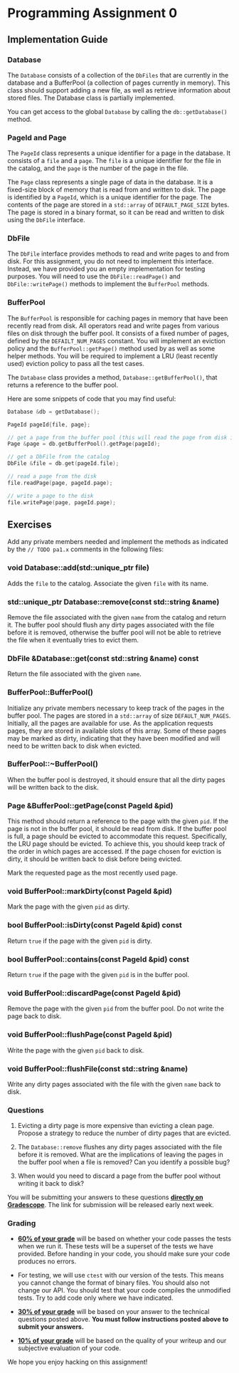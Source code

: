 # Programming Assignment 0

## Implementation Guide

### Database

The `Database` consists of a collection of the `DbFiles` that are currently in the database and a BufferPool (a
collection of pages currently in memory). This class should support adding a new file, as well as retrieve information
about stored files. The Database class is partially implemented.

You can get access to the global `Database` by calling the `db::getDatabase()` method.

### PageId and Page

The `PageId` class represents a unique identifier for a page in the database. It consists of a `file` and a `page`.
The `file` is a unique identifier for the file in the catalog, and the `page` is the number of the page in the file.

The `Page` class represents a single page of data in the database. It is a fixed-size block of memory that is read from
and written to disk. The page is identified by a `PageId`, which is a unique identifier for the page. The contents of
the page are stored in a `std::array` of `DEFAULT_PAGE_SIZE` bytes. The page is stored in a binary format, so it can be
read and written to disk using the `DbFile` interface.

### DbFile

The `DbFile` interface provides methods to read and write pages to and from disk. For this assignment, you do not need
to implement this interface. Instead, we have provided you an empty implementation for testing purposes. You will need
to use the `DbFile::readPage()` and `DbFile::writePage()` methods to implement the `BufferPool` methods.

### BufferPool

The `BufferPool` is responsible for caching pages in memory that have been recently read from disk. All operators read
and write pages from various files on disk through the buffer pool. It consists of a fixed number of pages, defined by
the `DEFAILT_NUM_PAGES` constant. You will implement an eviction policy and the `BufferPool::getPage()` method used by
as well as some helper methods. You will be required to implement a LRU (least recently used) eviction policy to pass
all the test cases.

The `Database` class provides a method, `Database::getBufferPool()`, that returns a reference to the buffer pool.

Here are some snippets of code that you may find useful:

```cpp
Database &db = getDatabase();

PageId pageId{file, page};

// get a page from the buffer pool (this will read the page from disk if it is not already in memory)
Page &page = db.getBufferPool().getPage(pageId);

// get a DbFile from the catalog
DbFile &file = db.get(pageId.file);

// read a page from the disk
file.readPage(page, pageId.page);

// write a page to the disk
file.writePage(page, pageId.page);
```

## Exercises

Add any private members needed and implement the methods as indicated by the `// TODO pa1.x` comments in the following
files:

### void Database::add(std::unique_ptr<DbFile> file)

Adds the `file` to the catalog. Associate the given `file` with its name.

### std::unique_ptr<DbFile> Database::remove(const std::string &name)

Remove the file associated with the given `name` from the catalog and return it. The buffer pool should flush any dirty
pages associated with the file before it is removed, otherwise the buffer pool will not be able to retrieve the file
when it eventually tries to evict them.

### DbFile &Database::get(const std::string &name) const

Return the file associated with the given `name`.

### BufferPool::BufferPool()

Initialize any private members necessary to keep track of the pages in the buffer pool. The pages are stored in a
`std::array` of size `DEFAULT_NUM_PAGES`. Initially, all the pages are available for use. As the application requests
pages, they are stored in available slots of this array. Some of these pages may be marked as dirty, indicating that
they have been modified and will need to be written back to disk when evicted.

### BufferPool::~BufferPool()

When the buffer pool is destroyed, it should ensure that all the dirty pages will be written back to the disk.

### Page &BufferPool::getPage(const PageId &pid)

This method should return a reference to the page with the given `pid`. If the page is not in the buffer pool, it should
be read from disk. If the buffer pool is full, a page should be evicted to accommodate this request. Specifically, the
LRU page should be evicted. To achieve this, you should keep track of the order in which pages are accessed. If the page
chosen for eviction is dirty, it should be written back to disk before being evicted.

Mark the requested page as the most recently used page.

### void BufferPool::markDirty(const PageId &pid)

Mark the page with the given `pid` as dirty.

### bool BufferPool::isDirty(const PageId &pid) const

Return `true` if the page with the given `pid` is dirty.

### bool BufferPool::contains(const PageId &pid) const

Return `true` if the page with the given `pid` is in the buffer pool.

### void BufferPool::discardPage(const PageId &pid)

Remove the page with the given `pid` from the buffer pool. Do not write the page back to disk.

### void BufferPool::flushPage(const PageId &pid)

Write the page with the given `pid` back to disk.

### void BufferPool::flushFile(const std::string &name)

Write any dirty pages associated with the file with the given `name` back to disk.

### Questions

1. Evicting a dirty page is more expensive than evicting a clean page. Propose a strategy to reduce the number of dirty pages that are evicted.

2. The `Database::remove` flushes any dirty pages associated with the file before it is removed. What are the implications of leaving the pages in the buffer pool when a file is removed? Can you identify a possible bug?

3. When would you need to discard a page from the buffer pool without writing it back to disk?

You will be submitting your answers to these questions <u>**directly on Gradescope**</u>. The link for submission will be released early next week.

### Grading

- <u>**60% of your grade**</u> will be based on whether your code passes the tests when we run it. These tests will be a superset
  of the tests we have provided. Before handing in your code, you should make sure your code produces no errors.

- For testing, we will use `ctest` with our version of the tests. This means you cannot change the format of binary files.
  You should also not change our API. You should test that your code compiles the unmodified tests. Try to add code only
  where we have indicated.

- <u>**30% of your grade**</u> will be based on your answer to the technical questions posted above. **You must follow instructions posted above to submit your answers.**

- <u>**10% of your grade</u>** will be based on the quality of your writeup and our subjective evaluation of your code.

We hope you enjoy hacking on this assignment!
